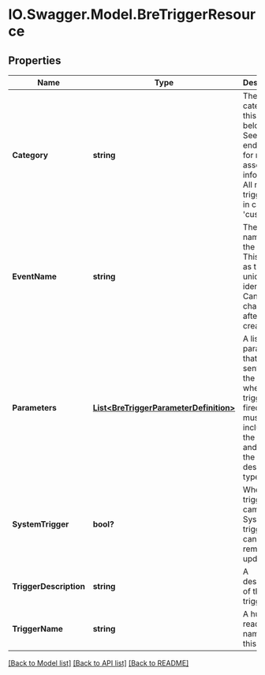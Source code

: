 # IO.Swagger.Model.BreTriggerResource
## Properties

Name | Type | Description | Notes
------------ | ------------- | ------------- | -------------
**Category** | **string** | The category this trigger belongs to. See endpoints for related asset information. All new triggers are in category &#39;custom&#39; | [optional] 
**EventName** | **string** | The unique name for the event. This serves as the unique identifier. Cannot be changed after creation | 
**Parameters** | [**List&lt;BreTriggerParameterDefinition&gt;**](BreTriggerParameterDefinition.md) | A list af parameters that will be sent with the event when the trigger is fired. These must be included in the event and match the described types | [optional] 
**SystemTrigger** | **bool?** | Where this trigger came from. System triggers cannot be removed or updated | [optional] 
**TriggerDescription** | **string** | A description of the trigger | 
**TriggerName** | **string** | A human readable name for this trigger | 

[[Back to Model list]](../README.md#documentation-for-models) [[Back to API list]](../README.md#documentation-for-api-endpoints) [[Back to README]](../README.md)

